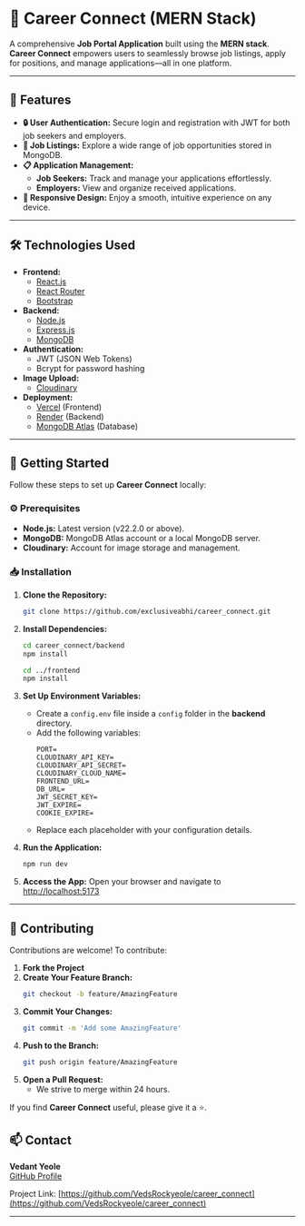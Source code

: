 # 💼 Career Connect (MERN Stack)

A comprehensive **Job Portal Application** built using the **MERN stack**. **Career Connect** empowers users to seamlessly browse job listings, apply for positions, and manage applications—all in one platform.

---

## 🚀 Features

- **🔒 User Authentication:** Secure login and registration with JWT for both job seekers and employers.
- **📝 Job Listings:** Explore a wide range of job opportunities stored in MongoDB.
- **📋 Application Management:** 
  - **Job Seekers:** Track and manage your applications effortlessly.
  - **Employers:** View and organize received applications.
- **📱 Responsive Design:** Enjoy a smooth, intuitive experience on any device.

---

## 🛠️ Technologies Used

- **Frontend:**
  - [React.js](https://reactjs.org/) 
  - [React Router](https://reactrouter.com/)
  - [Bootstrap](https://getbootstrap.com/)
- **Backend:**
  - [Node.js](https://nodejs.org/)
  - [Express.js](https://expressjs.com/)
  - [MongoDB](https://www.mongodb.com/)
- **Authentication:** 
  - JWT (JSON Web Tokens)
  - Bcrypt for password hashing
- **Image Upload:** 
  - [Cloudinary](https://cloudinary.com/)
- **Deployment:** 
  - [Vercel](https://vercel.com/) (Frontend)
  - [Render](https://render.com/) (Backend)
  - [MongoDB Atlas](https://www.mongodb.com/cloud/atlas) (Database)

---

## 🔧 Getting Started

Follow these steps to set up **Career Connect** locally:

### ⚙️ Prerequisites

- **Node.js:** Latest version (v22.2.0 or above).
- **MongoDB:** MongoDB Atlas account or a local MongoDB server.
- **Cloudinary:** Account for image storage and management.

### 📥 Installation

1. **Clone the Repository:**
   ```sh
   git clone https://github.com/exclusiveabhi/career_connect.git
   ```

2. **Install Dependencies:**
   ```sh
   cd career_connect/backend
   npm install

   cd ../frontend
   npm install
   ```

3. **Set Up Environment Variables:**
   - Create a `config.env` file inside a `config` folder in the **backend** directory.
   - Add the following variables:
     ```env
     PORT=
     CLOUDINARY_API_KEY=
     CLOUDINARY_API_SECRET=
     CLOUDINARY_CLOUD_NAME=
     FRONTEND_URL=
     DB_URL=
     JWT_SECRET_KEY=
     JWT_EXPIRE=
     COOKIE_EXPIRE=
     ```
   - Replace each placeholder with your configuration details.

4. **Run the Application:**
   ```sh
   npm run dev
   ```

5. **Access the App:**
   Open your browser and navigate to [http://localhost:5173](http://localhost:5173)

---

## 🤝 Contributing

Contributions are welcome! To contribute:

1. **Fork the Project**
2. **Create Your Feature Branch:**
   ```sh
   git checkout -b feature/AmazingFeature
   ```
3. **Commit Your Changes:**
   ```sh
   git commit -m 'Add some AmazingFeature'
   ```
4. **Push to the Branch:**
   ```sh
   git push origin feature/AmazingFeature
   ```
5. **Open a Pull Request:**
   - We strive to merge within 24 hours.

If you find **Career Connect** useful, please give it a ⭐.

## 📫 Contact

**Vedant Yeole**  
[GitHub Profile](https://github.com/VedsRockyeole)

Project Link: [https://github.com/VedsRockyeole/career_connect](https://github.com/VedsRockyeole/career_connect)


---

